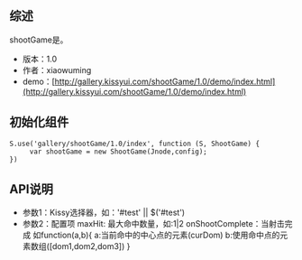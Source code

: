 ## 综述

shootGame是。

* 版本：1.0
* 作者：xiaowuming
* demo：[http://gallery.kissyui.com/shootGame/1.0/demo/index.html](http://gallery.kissyui.com/shootGame/1.0/demo/index.html)

## 初始化组件

    S.use('gallery/shootGame/1.0/index', function (S, ShootGame) {
         var shootGame = new ShootGame(Jnode,config);
    })

## API说明
* 参数1：Kissy选择器，如：'#test' || $('#test')
* 参数2：配置项
	maxHit: 最大命中数量，如:1|2
	onShootComplete：当射击完成 如function(a,b){
		a:当前命中的中心点的元素(curDom)
		b:使用命中点的元素数组([dom1,dom2,dom3])
	}


